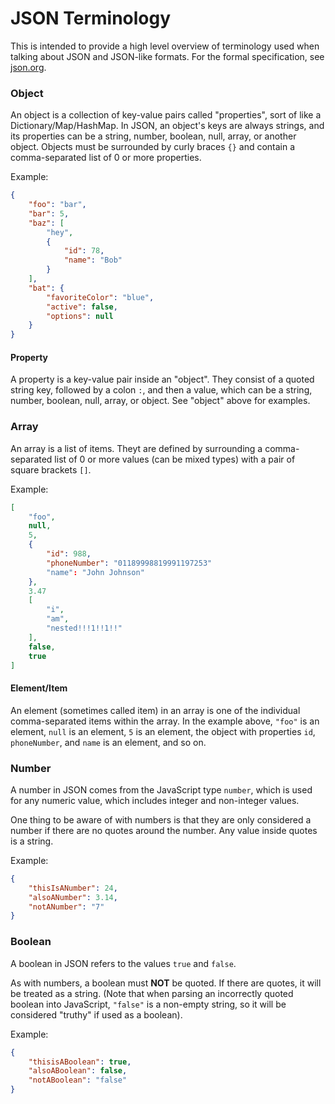 # JSON Terminology
This is intended to provide a high level overview of terminology used when talking about JSON and JSON-like formats. For the formal specification, see [json.org](https://www.json.org/json-en.html).

### Object
An object is a collection of key-value pairs called "properties", sort of like a Dictionary/Map/HashMap. In JSON, an object's keys are always strings, and its properties can be a string, number, boolean, null, array, or another object. Objects must be surrounded by curly braces `{}` and contain a comma-separated list of 0 or more properties.

Example:
```JSON
{
    "foo": "bar",
    "bar": 5,
    "baz": [
        "hey",
        {
            "id": 78,
            "name": "Bob"
        }
    ],
    "bat": {
        "favoriteColor": "blue",
        "active": false,
        "options": null
    }
}
```

#### Property
A property is a key-value pair inside an "object". They consist of a quoted string key, followed by a colon `:`, and then a value, which can be a string, number, boolean, null, array, or object.
See "object" above for examples.

### Array
An array is a list of items. Theyt are defined by surrounding a comma-separated list of 0 or more values (can be mixed types) with a pair of square brackets `[]`.

Example:
```JSON
[
    "foo",
    null,
    5,
    {
        "id": 988,
        "phoneNumber": "01189998819991197253"
        "name": "John Johnson"
    },
    3.47
    [
        "i",
        "am",
        "nested!!!1!!1!!"
    ],
    false,
    true
]
```

#### Element/Item
An element (sometimes called item) in an array is one of the individual comma-separated items within the array. In the example above, `"foo"` is an element, `null` is an element, `5` is an element, the object with properties `id`, `phoneNumber`, and `name` is an element, and so on.

### Number
A number in JSON comes from the JavaScript type `number`, which is used for any numeric value, which includes integer and non-integer values.

One thing to be aware of with numbers is that they are only considered a number if there are no quotes around the number. Any value inside quotes is a string.

Example:

```JSON
{
    "thisIsANumber": 24,
    "alsoANumber": 3.14,
    "notANumber": "7"
}
```

### Boolean
A boolean in JSON refers to the values `true` and `false`.

As with numbers, a boolean must **NOT** be quoted. If there are quotes, it will be treated as a string. (Note that when parsing an incorrectly quoted boolean into JavaScript, `"false"` is a non-empty string, so it will be considered "truthy" if used as a boolean).

Example:

```JSON
{
    "thisisABoolean": true,
    "alsoABoolean": false,
    "notABoolean": "false"
}
```